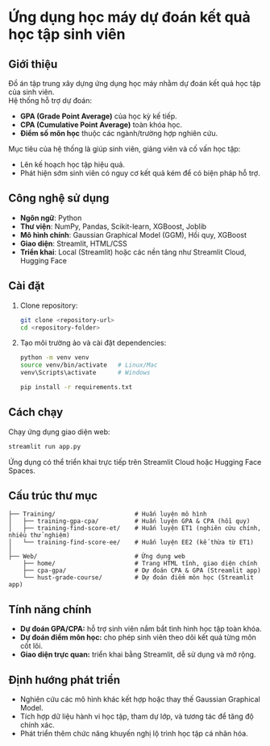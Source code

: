 # Ứng dụng học máy dự đoán kết quả học tập sinh viên

## Giới thiệu
Đồ án tập trung xây dựng ứng dụng học máy nhằm dự đoán kết quả học tập của sinh viên.  
Hệ thống hỗ trợ dự đoán:
- **GPA (Grade Point Average)** của học kỳ kế tiếp.  
- **CPA (Cumulative Point Average)** toàn khóa học.  
- **Điểm số môn học** thuộc các ngành/trường hợp nghiên cứu.  

Mục tiêu của hệ thống là giúp sinh viên, giảng viên và cố vấn học tập:
- Lên kế hoạch học tập hiệu quả.  
- Phát hiện sớm sinh viên có nguy cơ kết quả kém để có biện pháp hỗ trợ.  

## Công nghệ sử dụng
- **Ngôn ngữ**: Python  
- **Thư viện**: NumPy, Pandas, Scikit-learn, XGBoost, Joblib  
- **Mô hình chính**: Gaussian Graphical Model (GGM), Hồi quy, XGBoost  
- **Giao diện**: Streamlit, HTML/CSS  
- **Triển khai**: Local (Streamlit) hoặc các nền tảng như Streamlit Cloud, Hugging Face  

## Cài đặt
1. Clone repository:
   ```bash
   git clone <repository-url>
   cd <repository-folder>
   ```
2. Tạo môi trường ảo và cài đặt dependencies:
   ```bash
   python -m venv venv
   source venv/bin/activate   # Linux/Mac
   venv\Scripts\activate      # Windows

   pip install -r requirements.txt
   ```

## Cách chạy
Chạy ứng dụng giao diện web:
```bash
streamlit run app.py
```
Ứng dụng có thể triển khai trực tiếp trên Streamlit Cloud hoặc Hugging Face Spaces.

## Cấu trúc thư mục
```
├── Training/                      # Huấn luyện mô hình
│   ├── training-gpa-cpa/          # Huấn luyện GPA & CPA (hồi quy)
│   ├── training-find-score-et/    # Huấn luyện ET1 (nghiên cứu chính, nhiều thử nghiệm)
│   └── training-find-score-ee/    # Huấn luyện EE2 (kế thừa từ ET1)
│
├── Web/                           # Ứng dụng web
    ├── home/                      # Trang HTML tĩnh, giao diện chính
    ├── cpa-gpa/                   # Dự đoán CPA & GPA (Streamlit app)
    └── hust-grade-course/         # Dự đoán điểm môn học (Streamlit app)

```

## Tính năng chính
- **Dự đoán GPA/CPA:** hỗ trợ sinh viên nắm bắt tình hình học tập toàn khóa.  
- **Dự đoán điểm môn học:** cho phép sinh viên theo dõi kết quả từng môn cốt lõi.  
- **Giao diện trực quan:** triển khai bằng Streamlit, dễ sử dụng và mở rộng.  

## Định hướng phát triển
- Nghiên cứu các mô hình khác kết hợp hoặc thay thế Gaussian Graphical Model.  
- Tích hợp dữ liệu hành vi học tập, tham dự lớp, và tương tác để tăng độ chính xác.  
- Phát triển thêm chức năng khuyến nghị lộ trình học tập cá nhân hóa.  
